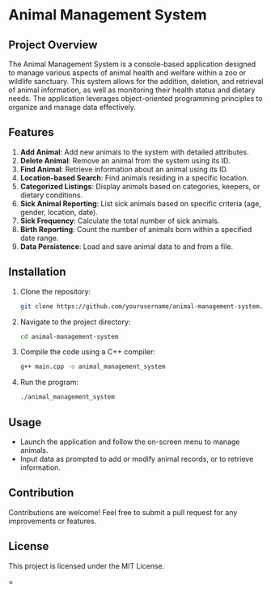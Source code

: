 # Animal Management System

## Project Overview

The Animal Management System is a console-based application designed to manage various aspects of animal health and welfare within a zoo or wildlife sanctuary. This system allows for the addition, deletion, and retrieval of animal information, as well as monitoring their health status and dietary needs. The application leverages object-oriented programming principles to organize and manage data effectively.

## Features

1. **Add Animal**: Add new animals to the system with detailed attributes.
2. **Delete Animal**: Remove an animal from the system using its ID.
3. **Find Animal**: Retrieve information about an animal using its ID.
4. **Location-based Search**: Find animals residing in a specific location.
5. **Categorized Listings**: Display animals based on categories, keepers, or dietary conditions.
6. **Sick Animal Reporting**: List sick animals based on specific criteria (age, gender, location, date).
7. **Sick Frequency**: Calculate the total number of sick animals.
8. **Birth Reporting**: Count the number of animals born within a specified date range.
9. **Data Persistence**: Load and save animal data to and from a file.

## Installation

1. Clone the repository:
   ```bash
   git clone https://github.com/yourusername/animal-management-system.git
   ```

2. Navigate to the project directory:
   ```bash
   cd animal-management-system
   ```

3. Compile the code using a C++ compiler:
   ```bash
   g++ main.cpp -o animal_management_system
   ```

4. Run the program:
   ```bash
   ./animal_management_system
   ```

## Usage

- Launch the application and follow the on-screen menu to manage animals.
- Input data as prompted to add or modify animal records, or to retrieve information.

## Contribution

Contributions are welcome! Feel free to submit a pull request for any improvements or features.

## License

This project is licensed under the MIT License.

=

